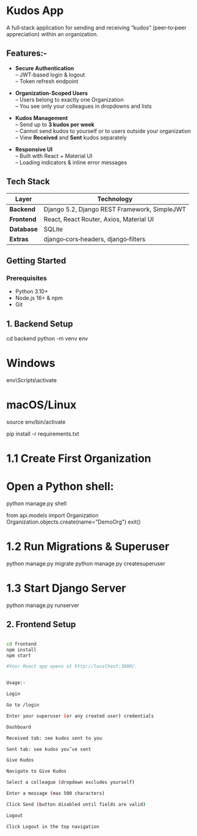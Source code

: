 # Kudos App

A full‑stack application for sending and receiving “kudos” (peer‑to‑peer appreciation) within an organization.  

##  Features:-

- **Secure Authentication**  
  – JWT‑based login & logout  
  – Token refresh endpoint  

- **Organization‑Scoped Users**  
  – Users belong to exactly one Organization  
  – You see only your colleagues in dropdowns and lists  

- **Kudos Management**  
  – Send up to **3 kudos per week**  
  – Cannot send kudos to yourself or to users outside your organization  
  – View **Received** and **Sent** kudos separately  

- **Responsive UI**  
  – Built with React + Material UI  
  – Loading indicators & inline error messages  


##  Tech Stack

| Layer       | Technology                                     |
|-------------|------------------------------------------------|
| **Backend** | Django 5.2, Django REST Framework, SimpleJWT   |
| **Frontend**| React, React Router, Axios, Material UI        |
| **Database**| SQLite                                         |
| **Extras**  | django‑cors‑headers, django‑filters            |


##  Getting Started

### Prerequisites

- Python 3.10+  
- Node.js 16+ & npm  
- Git  


## 1. Backend Setup

cd backend
python -m venv env
# Windows
env\Scripts\activate
# macOS/Linux
source env/bin/activate

pip install -r requirements.txt

# 1.1 Create First Organization

# Open a Python shell:
python manage.py shell

from api.models import Organization
Organization.objects.create(name="DemoOrg")
exit()

# 1.2 Run Migrations & Superuser

python manage.py migrate
python manage.py createsuperuser

# 1.3 Start Django Server

python manage.py runserver


## 2. Frontend Setup

```bash

cd frontend
npm install
npm start

#Your React app opens at http://localhost:3000/.


Usage:-

Login

Go to /login

Enter your superuser (or any created user) credentials

Dashboard

Received tab: see kudos sent to you

Sent tab: see kudos you’ve sent

Give Kudos

Navigate to Give Kudos

Select a colleague (dropdown excludes yourself)

Enter a message (max 500 characters)

Click Send (button disabled until fields are valid)

Logout

Click Logout in the top navigation
